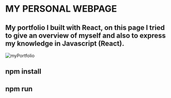 # MY PERSONAL WEBPAGE

## My portfolio I built with React, on this page I tried to give an overview of myself and also to express my knowledge in Javascript (React).

![myPortfolio](https://user-images.githubusercontent.com/36986708/56998967-9da71d80-6bad-11e9-91ca-5ba932a82d1e.gif)



## npm install

## npm run
